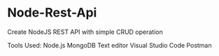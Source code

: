 # Node-Rest-Api
Create NodeJS REST API with simple CRUD operation

Tools Used:
Node.js
MongoDB
Text editor Visual Studio Code
Postman
